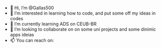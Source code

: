 - 👋 Hi, I’m @Gallas500
- 👀 I’m interested in learning how to code, and put some off my ideas in codes
- 🌱 I’m currently learning ADS on CEUB-BR
- 💞️ I’m looking to collaborate on on some uni projects and some dinimic apps ideias
- 📫 You can reach on:

<!---
Gallas500/Gallas500 is a ✨ special ✨ repository because its `README.md` (this file) appears on your GitHub profile.
You can click the Preview link to take a look at your changes.
--->
